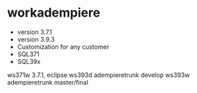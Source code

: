 # workadempiere
- version 3.7.1
- version 3.9.3
- Customization for any customer
- SQL371
- SQL39x

ws371w  3.7.1, eclipse 
ws393d  adempieretrunk develop
ws393w  adempieretrunk master/final
